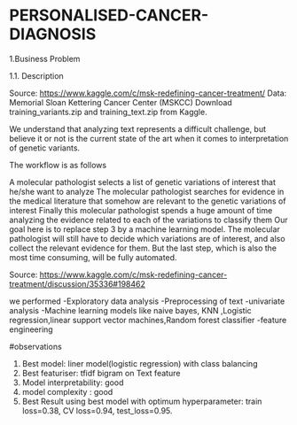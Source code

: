 # PERSONALISED-CANCER-DIAGNOSIS
1.Business Problem

1.1. Description

Source: https://www.kaggle.com/c/msk-redefining-cancer-treatment/
Data: Memorial Sloan Kettering Cancer Center (MSKCC)
Download training_variants.zip and training_text.zip from Kaggle.

We understand that analyzing text represents a difficult challenge, but believe it or not is the current state of the art when it comes to interpretation of genetic variants.

The workflow is as follows

A molecular pathologist selects a list of genetic variations of interest that he/she want to analyze
The molecular pathologist searches for evidence in the medical literature that somehow are relevant to the genetic variations of interest
Finally this molecular pathologist spends a huge amount of time analyzing the evidence related to each of the variations to classify them
Our goal here is to replace step 3 by a machine learning model. The molecular pathologist will still have to decide which variations are of interest, and also collect the relevant evidence for them. But the last step, which is also the most time consuming, will be fully automated.



Source: https://www.kaggle.com/c/msk-redefining-cancer-treatment/discussion/35336#198462

 we performed
 -Exploratory data analysis
 -Preprocessing of text
 -univariate analysis
 -Machine learning models like naive bayes, KNN ,Logistic regression,linear support vector machines,Random forest classifier
 -feature engineering
 
 #observations
1. Best model: liner model(logistic regression) with class balancing
2. Best featuriser: tfidf bigram on Text feature
3. Model interpretability: good
4. model complexity : good
5. Best Result using best model with optimum hyperparameter: train loss=0.38, CV loss=0.94,
   test_loss=0.95.




